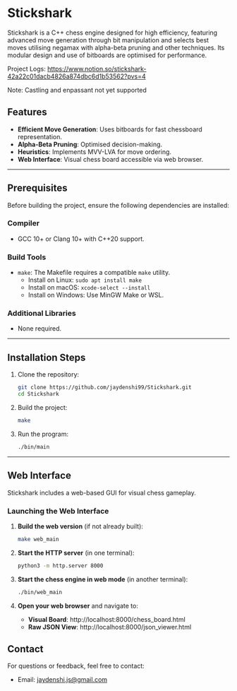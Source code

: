 # Stickshark

Stickshark is a C++ chess engine designed for high efficiency, featuring advanced move generation through bit manipulation and selects best moves utilising negamax with alpha-beta pruning and other techniques. Its modular design and use of bitboards are optimised for performance.

Project Logs: https://www.notion.so/stickshark-42a22c01dacb4826a874dbc6d1b53562?pvs=4

Note: Castling and enpassant not yet supported

## Features
- **Efficient Move Generation**: Uses bitboards for fast chessboard representation.
- **Alpha-Beta Pruning**: Optimised decision-making.
- **Heuristics**: Implements MVV-LVA for move ordering.
- **Web Interface**: Visual chess board accessible via web browser.

---

## Prerequisites

Before building the project, ensure the following dependencies are installed:

### Compiler
- GCC 10+ or Clang 10+ with C++20 support.

### Build Tools
- `make`: The Makefile requires a compatible `make` utility.
  - Install on Linux: `sudo apt install make`
  - Install on macOS: `xcode-select --install`
  - Install on Windows: Use MinGW Make or WSL.

### Additional Libraries
- None required.

---

## Installation Steps

1. Clone the repository:
   ```bash
   git clone https://github.com/jaydenshi99/Stickshark.git
   cd Stickshark
   ```

2. Build the project:
   ```bash
   make
   ```

3. Run the program:
   ```bash
   ./bin/main
   ```

---

## Web Interface

Stickshark includes a web-based GUI for visual chess gameplay.

### Launching the Web Interface

1. **Build the web version** (if not already built):
   ```bash
   make web_main
   ```

2. **Start the HTTP server** (in one terminal):
   ```bash
   python3 -m http.server 8000
   ```

3. **Start the chess engine in web mode** (in another terminal):
   ```bash
   ./bin/web_main
   ```

4. **Open your web browser** and navigate to:
   - **Visual Board**: http://localhost:8000/chess_board.html
   - **Raw JSON View**: http://localhost:8000/json_viewer.html

## Contact
For questions or feedback, feel free to contact:
- Email: jaydenshi.js@gmail.com

